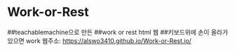 # Work-or-Rest
##teachablemachine으로 만든
##work or rest html 웹
##키보드위에 손이 올라가 있으면 work
웹주소: https://alswo3410.github.io/Work-or-Rest.io/
